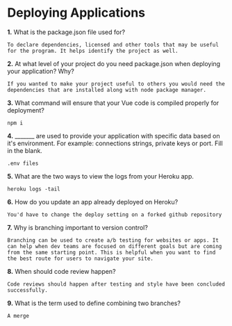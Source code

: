# Deploying Applications

**1.** What is the package.json file used for?
<!-- enter you answer in the space below -->
```
To declare dependencies, licensed and other tools that may be useful for the program. It helps identify the project as well.
``` 
**2.** At what level of your project do you need package.json when deploying your application? Why?
<!-- enter you answer in the space below -->
```
If you wanted to make your project useful to others you would need the dependencies that are installed along with node package manager.
```
**3.** What command will ensure that your Vue code is compiled properly for deployment?
<!-- enter you answer in the space below -->
```
npm i
```
**4.** _______ are used to provide your application with specific data based on it's environment. For example: connections strings, private keys or port. Fill in the blank.
<!-- enter you answer in the space below -->
```
.env files
```
**5.** What are the two ways to view the logs from your Heroku app.
<!-- enter you answer in the space below -->
```
heroku logs -tail
```
**6.** How do you update an app already deployed on Heroku?
<!-- enter you answer in the space below -->
```
You'd have to change the deploy setting on a forked github repository
```
**7.** Why is branching important to version control?
<!-- enter you answer in the space below -->
```
Branching can be used to create a/b testing for websites or apps. It can help when dev teams are focused on different goals but are coming from the same starting point. This is helpful when you want to find the best route for users to navigate your site. 
```
**8.** When should code review happen?
<!-- enter you answer in the space below -->
```
Code reviews should happen after testing and style have been concluded successfully. 
```
**9.** What is the term used to define combining two branches?
<!-- enter you answer in the space below -->
```
A merge
```
